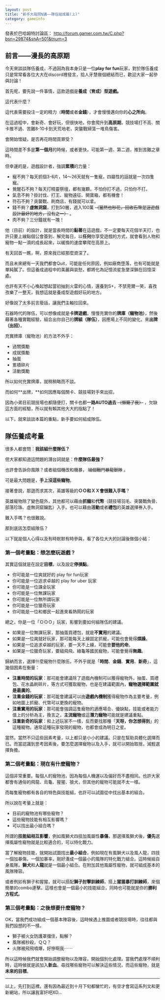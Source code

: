 ```yaml
---
layout: post
title: "新手大哉問N講——隊伍組成篇(上)"
category: gameinfo
---
```


發表於巴哈姆特討論區：
<http://forum.gamer.com.tw/C.php?bsn=29874&snA=501&tnum=3>

## 前言——漫長的高原期

今天來談談隊伍養成，不過因為我本身只是一位**play for fun**玩家，對於隊伍養成只是常常看各位大大在discord裡發言，拾人牙慧做個總結而已，歡迎大家一起參與討論！

首先呢，要先說一件事情，這款遊戲是**養成（育成）型遊戲。**

這代表什麼？

這代表需要投注一定的精力（**時間**或者**金錢**），才會慢慢邁向你的**心之所向**。

在這過程中，會新奇、會好玩，但很快地，你會爬升到**高原期**，競技場打不高、關卡推不過、苦難8-10卡到天荒地老，突襲戰掃蕩一堆鳥傷害。

會開始懷疑，是否再花時間買罪受？

這時間差不多是**第一個月**的時候，或者更快，可能第一週、第二週，推到苦難之章時。

但幸運的是，遊戲設計者，強調**累積**的力量：

*   寵不夠？每天抓個3-6片，14～26天就有一隻寵，四屬性的話就是一次四隻寵。
*   覺醒石不夠？每天打精靈祭壇，都有幾顆，不怕你打不過，只怕你不打。
*   氣息不夠？掛討伐、打王、寵物遠征、開寶箱，都有機會！
*   符石不夠？突襲戰、刷商店，有錢就可以拿。
*   錢不夠？**虛無洞窟**，打到50層，週入100萬 ~~（當然也秒花，回收石幣是這遊戲設計最好的地方，沒有之一）~~ 。
*   肉不夠？三分鐘就有一塊！



他（目前）的設計，就是當長時間的**黏著**在這遊戲，不一定要每天花個半天打，也許只要上線點個公會簽到、解完每日，以**任何**你享受遊戲的方式，就會看到人物和寵物一點一滴的成長起來，以緩換的速度攀爬在高原上。

有天回首一瞧，啊，原來我已經那麼資深了。

而且未來總有一天我們都會Quit，可能是任何原因，例如廠商墮落，也有可能就是單純膩了。但這養成過程中的美麗與哀愁，都將化為記憶流星急墜深鎖在回憶深處。

也許有天不小心喚起想起當初抽到火雷的心情，還養到S+，不禁莞爾一笑，喜孜孜樂了一整天，我想這就是養成型遊戲好玩的地方。

好像說了太多前言廢話，讓我們主軸拉回來。

石器時代的隊伍，可以想像成就是**卡牌遊戲**，慢慢充實你的**牌庫（寵物池）**，然後藉著各種實戰經驗，組合出你自己的**牌組（隊伍）**，因應場上不同的變化，來**出牌（出招）**。

充實牌庫（寵物池）的方法不外乎：



*   過關獎勵
*   成就獎勵
*   抽蛋
*   累積碎片
*   活動獎勵

所以如何充實牌庫，就稍稍略而不談。

而如何**出牌，**如何因應每個關卡、競技場對手來出招，



因為小弟目前競技場也都隨便打，關卡也都**一路AUTO過去** ~~（懶斃了我）~~ ，欠缺這方面的經驗，所以就有賴其他大大的指點了！

以下，就來談談本篇的重點，新手要如何組成隊伍。

## 隊伍養成考量

很多人都會問：**我該組什麼隊伍？**

但大家都知道這問題的潛台詞就是：**什麼隊伍最強？**


也許會告訴你風隊？或者組個機改和機暴， ~~組個戰鬥暴龍獸隊~~ 。


可是最大問題是，**手上沒這些寵物**。

接著會說，那退而求其次，英雄等級的**ＯＯ和ＸＸ會很難入手嗎**？

英雄寵物除了變色龍外，其他都可以藉由**抓寵**和**代幣**（競技場羽毛、突襲戰魚骨、部落珍珠、虛無洞窟鑰匙）入手。也可以藉由**活動**或者**禮包**的英雄選擇券入手。

難入手嗎？也很難說。

那到底該怎麼組隊伍？

以下就是個人心得以及有時默默有時參與，看了各位大大的討論後做個小結：

### 第一個考量點：想怎麼玩遊戲？

其實這個就是在設定**目標**，以及設定**停損點**。

*   你可能是一位爽就好的 play for fun玩家
*   你可能是一位追求卓越的 play for uber 玩家
*   你可能是一位課金玩家
*   你可能是一位無課玩家
*   你可能是一位無所謂玩家
*   你可能是一位獵奇玩家
*   你可能是一位和鄉民一起進來看熱鬧的玩家

總之，你是一位「ＯＯＯ」玩家，影響到要如何組隊伍的建議。





*   如果是一位無課玩家，那抽蛋買禮包，就是**不實用**的建議。
*   如果是一位爽就好玩家，那可能每天上線固定抓寵，可能也會覺得**煩躁**。
*   如果是一位追求卓越的玩家，要一天不上線，可能會**要他的命**。
*   如果是一位獵奇玩家，要組飛飛、綠龜等國民寵物，可能會覺得**無趣**。



歸納而言，選擇什麼寵物什麼隊伍，不外乎就是「**時間**、**金錢**、**實用**、**新奇**」，這幾個因素在衡量：



*   **注重時間的玩家**：那可能會建議除了遊戲內機制可以獲得寵物外，抽蛋、買禮包、花水晶刷碎片，等方式可獲取寵物，也是在建議範圍內，**寵物選擇範圍就是最廣的**。
*   **注重金錢的玩家**：那可能會建議可以由**遊戲內機制**獲得寵物作為主要考量，例如地圖上抓寵、代幣可以更換的寵物。
*   **注重實用的玩家**：那可能會強調這隻寵物的適應場合、優缺點，技能或者能力值上的分析為主，換言之，**主流寵物**或這**潛力寵物**可能就是建議重點。
*   **注重新奇的玩家**：和上述玩家不一樣，反而要找那種「**天呀，你怎想得到**」的這種寵物。通常這種玩家發現的寵物，也都會成為明日之星。



當然，當然不只這些因素考量，以上都只是小小的建議。只是在幫助具體化選擇而已。而當認識到思考因素後，要怎麼選擇寵物以及入手，就可以開始取捨，減輕選擇負擔。

### 第二個考量點：現在有什麼寵物？

這個非常重要。每個人的寵物池，因為每個人機運以及偏好而不盡相同。也許大家都會有通俗的飛龍、烏龜、猩猩、狼犬，但其他的寵物可能就不太一樣。

而每隻寵物都有各自的特色與技能組，也許可以試圖從中找出基本的組合。

所以說在考量上就是：



*   目前的寵物池有哪些寵物？
*   這些寵物技能有相互影響嗎？
*   可以找出最小組合嗎？

所謂的**技能組相互影響**，例如風獅犬四技加風屬性**暴傷**，那選擇風獅犬後，**優先**選擇風屬性寵物就是比較適合的，可以特化戰力。



當了解寵物技能，就開始試圖找出**最小組合**，例如現在有風獅犬以及風人龍，四技一個加暴傷，一個加暴率，剛好湊成一個最小的風隊的特化戰力組合。這時候組自身風隊，**獅犬**和**人龍**就是一個最小組合。在附加其他風屬性寵物，就可組成基本的風隊陣容。

或者例如有獅子和猩猩，就可以搭配**獅子肘擊訓練師**，搭上**猩猩暴打訓練師**，來個簡單的combo連擊。這樣也會是一個最小的技能組合，同時也可能就是你的**勝利方程式**。

### 第三個考量點：之後想要什麼寵物？

OK，當我們成功組成一個基本陣容後，這時候遇上推圖或者競技場時，往往都與我們設想的不一樣。



*   獅子被火女防護罩擋住，點解？
*   風隊被秒殺，ＱＱ？
*   火隊被飛飛噴爆，好慘啊我⋯⋯



所以這時候我們就會開始調整寵物以及陣容，開始個別化處理。當我們處理不順利時，這時候就是該加入**新血**。尋找哪些寵物可以解決這些情況，而這些寵物，就是**未來的目標**。

- - -

以上，先打到這裡。還有因為最近到十月下旬都蠻忙的，有空才會寫這系列文和更新網站，所以讓我富奸吧XD...
